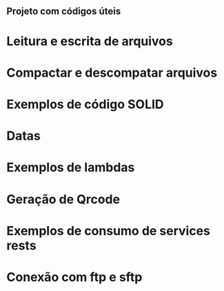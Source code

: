 ## Projeto com códigos úteis

# Leitura e escrita de arquivos
# Compactar e descompatar arquivos
# Exemplos de código SOLID
# Datas
# Exemplos de lambdas
# Geração de Qrcode
# Exemplos de consumo de services rests
# Conexão com ftp e sftp


